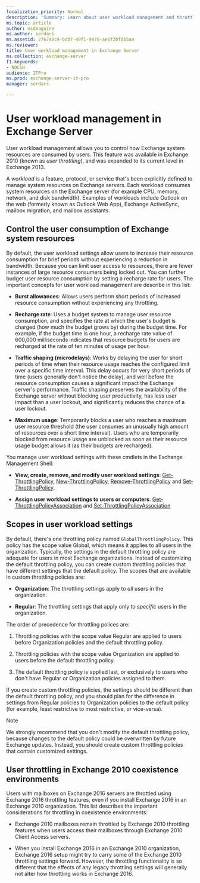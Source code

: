 ```yaml
---
localization_priority: Normal
description: 'Summary: Learn about user workload management and throttling in Exchange 2016 and Exchange 2019.'
ms.topic: article
author: msdmaguire
ms.author: serdars
ms.assetid: 276740c4-bdb7-49f1-9470-ae6f2bfd65aa
ms.reviewer:
title: User workload management in Exchange Server
ms.collection: exchange-server
f1.keywords:
- NOCSH
audience: ITPro
ms.prod: exchange-server-it-pro
manager: serdars

---
```


# User workload management in Exchange Server

User workload management allows you to control how Exchange system resources are consumed by users. This feature was available in Exchange 2010 (known as *user throttling*), and was expanded to its current level in Exchange 2013.

A *workload* is a feature, protocol, or service that's been explicitly defined to manage system resources on Exchange servers. Each workload consumes system resources on the Exchange server (for example CPU, memory, network, and disk bandwidth). Examples of workloads include Outlook on the web (formerly known as Outlook Web App), Exchange ActiveSync, mailbox migration, and mailbox assistants.

## Control the user consumption of Exchange system resources

By default, the user workload settings allow users to increase their resource consumption for brief periods without experiencing a reduction in bandwidth. Because you can limit user access to resources, there are fewer instances of large resource consumers being locked out. You can further budget user resource consumption by setting a recharge rate for users. The important concepts for user workload management are describe in this list:

- **Burst allowances**: Allows users perform short periods of increased resource consumption without experiencing any throttling.

- **Recharge rate**: Uses a budget system to manage user resource consumption, and specifies the rate at which the user's budget is charged (how much the budget grows by) during the budget time. For example, if the budget time is one hour, a recharge rate value of 600,000 milliseconds indicates that resource budgets for users are recharged at the rate of ten minutes of usage per hour.

- **Traffic shaping (microdelays)**: Works by delaying the user for short periods of time when their resource usage reaches the configured limit over a specific time interval. This delay occurs for very short periods of time (users generally don't notice the delay), and well before the resource consumption causes a significant impact the Exchange server's performance. Traffic shaping preserves the availability of the Exchange server without blocking user productivity, has less user impact than a user lockout, and significantly reduces the chance of a user lockout.

- **Maximum usage**: Temporarily blocks a user who reaches a maximum user resource threshold (the user consumes an unusually high amount of resources over a short time interval). Users who are temporarily blocked from resource usage are unblocked as soon as their resource usage budget allows it (as their budgets are recharged).

You manage user workload settings with these cmdlets in the Exchange Management Shell:

- **View, create, remove, and modify user workload settings**: [Get-ThrottlingPolicy](/powershell/module/exchange/get-throttlingpolicy), [New-ThrottlingPolicy](/powershell/module/exchange/new-throttlingpolicy), [Remove-ThrottlingPolicy](/powershell/module/exchange/remove-throttlingpolicy) and [Set-ThrottlingPolicy](/powershell/module/exchange/set-throttlingpolicy).

- **Assign user workload settings to users or computers**: [Get-ThrottlingPolicyAssociation](/powershell/module/exchange/get-throttlingpolicyassociation) and [Set-ThrottlingPolicyAssociation](/powershell/module/exchange/set-throttlingpolicyassociation)

## Scopes in user workload settings

By default, there's one throttling policy named `GlobalThrottlingPolicy`. This policy has the scope value Global, which means it applies to all users in the organization. Typically, the settings in the default throttling policy are adequate for users in most Exchange organizations. Instead of customizing the default throttling policy, you can create custom throttling policies that have different settings that the default policy. The scopes that are available in custom throttling policies are:

- **Organization**: The throttling settings apply to *all* users in the organization.

- **Regular**: The throttling settings that apply only to *specific* users in the organization.

The order of precedence for throttling polices are:

1. Throttling policies with the scope value Regular are applied to users before Organization policies and the default throttling policy.

2. Throttling policies with the scope value Organization are applied to users before the default throttling policy.

3. The default throttling policy is applied last, or exclusively to users who don't have Regular or Organization policies assigned to them.

If you create custom throttling policies, the settings should be different than the default throttling policy, and you should plan for the difference in settings from Regular policies to Organization policies to the default policy (for example, least restrictive to most restrictive, or vice-versa).

> [!NOTE]
> We strongly recommend that you don't modify the default throttling policy, because changes to the default policy could be overwritten by future Exchange updates. Instead, you should create custom throttling policies that contain customized settings.

## User throttling in Exchange 2010 coexistence environments

Users with mailboxes on Exchange 2016 servers are throttled using Exchange 2016 throttling features, even if you install Exchange 2016 in an Exchange 2010 organization. This list describes the important considerations for throttling in coexistence environments:

- Exchange 2010 mailboxes remain throttled by Exchange 2010 throttling features when users access their mailboxes through Exchange 2010 Client Access servers.

- When you install Exchange 2016 in an Exchange 2010 organization, Exchange 2016 setup might try to carry some of the Exchange 2010 throttling settings forward. However, the throttling functionality is so different that the effects of any legacy throttling settings will generally not alter how throttling works in Exchange 2016.